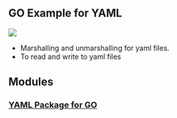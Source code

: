 ## GO Example for YAML

<img src="https://cdn-images-1.medium.com/max/1200/0*fyyS1OHEaQ2il8Tg.png">

* Marshalling and unmarshalling for yaml files.
* To read and write to yaml files

## Modules

### <a href="https://pkg.go.dev/gopkg.in/yaml.v3?tab=doc">YAML Package for GO</a>